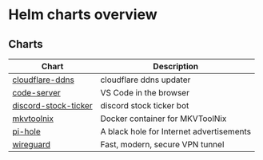 # Helm charts overview

## Charts

| Chart | Description |
| ----- | ----------- |
| [cloudflare-ddns](cloudflare-ddns) | cloudflare ddns updater |
| [code-server](code-server) | VS Code in the browser |
| [discord-stock-ticker](discord-stock-ticker) | discord stock ticker bot |
| [mkvtoolnix](mkvtoolnix) | Docker container for MKVToolNix |
| [pi-hole](pi-hole) | A black hole for Internet advertisements |
| [wireguard](wireguard) | Fast, modern, secure VPN tunnel |
